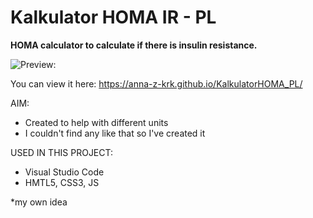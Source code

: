 # Kalkulator HOMA IR - PL
**HOMA calculator to calculate if there is insulin resistance.**

![Preview:](https://github.com/Anna-Z-Krk/KalkulatorHOMA_PL/blob/main/homa_calculator_prev.png)

You can view it here: https://anna-z-krk.github.io/KalkulatorHOMA_PL/

AIM:
- Created to help with different units
- I couldn't find any like that so I've created it


USED IN THIS PROJECT:
- Visual Studio Code
- HMTL5, CSS3, JS

*my own idea
